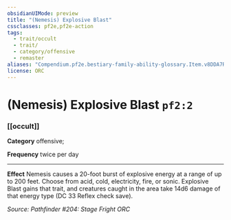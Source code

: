 ```yaml
---
obsidianUIMode: preview
title: "(Nemesis) Explosive Blast"
cssclasses: pf2e,pf2e-action
tags:
  - trait/occult
  - trait/
  - category/offensive
  - remaster
aliases: "Compendium.pf2e.bestiary-family-ability-glossary.Item.v8DDA7RFIt7ayv3z"
license: ORC
---
```

# (Nemesis) Explosive Blast `pf2:2`

### [[occult]]

**Category** offensive; 




**Frequency** twice per day

* * *

**Effect** Nemesis causes a 20-foot burst of explosive energy at a range of up to 200 feet. Choose from acid, cold, electricity, fire, or sonic. Explosive Blast gains that trait, and creatures caught in the area take 14d6 damage of that energy type (DC 33 Reflex check save).

*Source: Pathfinder #204: Stage Fright*
*ORC*